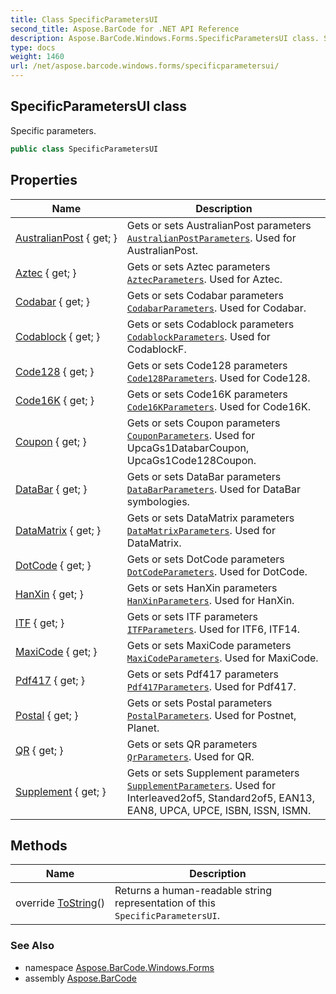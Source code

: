 ```yaml
---
title: Class SpecificParametersUI
second_title: Aspose.BarCode for .NET API Reference
description: Aspose.BarCode.Windows.Forms.SpecificParametersUI class. Specific parameters
type: docs
weight: 1460
url: /net/aspose.barcode.windows.forms/specificparametersui/
---
```

## SpecificParametersUI class

Specific parameters.

```csharp
public class SpecificParametersUI
```

## Properties

| Name | Description |
| --- | --- |
| [AustralianPost](../../aspose.barcode.windows.forms/specificparametersui/australianpost/) { get; } | Gets or sets AustralianPost parameters [`AustralianPostParameters`](../../aspose.barcode.generation/australianpostparameters/). Used for AustralianPost. |
| [Aztec](../../aspose.barcode.windows.forms/specificparametersui/aztec/) { get; } | Gets or sets Aztec parameters [`AztecParameters`](../../aspose.barcode.generation/aztecparameters/). Used for Aztec. |
| [Codabar](../../aspose.barcode.windows.forms/specificparametersui/codabar/) { get; } | Gets or sets Codabar parameters [`CodabarParameters`](../../aspose.barcode.generation/codabarparameters/). Used for Codabar. |
| [Codablock](../../aspose.barcode.windows.forms/specificparametersui/codablock/) { get; } | Gets or sets Codablock parameters [`CodablockParameters`](../../aspose.barcode.generation/codablockparameters/). Used for CodablockF. |
| [Code128](../../aspose.barcode.windows.forms/specificparametersui/code128/) { get; } | Gets or sets Code128 parameters [`Code128Parameters`](../../aspose.barcode.generation/code128parameters/). Used for Code128. |
| [Code16K](../../aspose.barcode.windows.forms/specificparametersui/code16k/) { get; } | Gets or sets Code16K parameters [`Code16KParameters`](../../aspose.barcode.generation/code16kparameters/). Used for Code16K. |
| [Coupon](../../aspose.barcode.windows.forms/specificparametersui/coupon/) { get; } | Gets or sets Coupon parameters [`CouponParameters`](../../aspose.barcode.generation/couponparameters/). Used for UpcaGs1DatabarCoupon, UpcaGs1Code128Coupon. |
| [DataBar](../../aspose.barcode.windows.forms/specificparametersui/databar/) { get; } | Gets or sets DataBar parameters [`DataBarParameters`](../../aspose.barcode.generation/databarparameters/). Used for DataBar symbologies. |
| [DataMatrix](../../aspose.barcode.windows.forms/specificparametersui/datamatrix/) { get; } | Gets or sets DataMatrix parameters [`DataMatrixParameters`](../../aspose.barcode.generation/datamatrixparameters/). Used for DataMatrix. |
| [DotCode](../../aspose.barcode.windows.forms/specificparametersui/dotcode/) { get; } | Gets or sets DotCode parameters [`DotCodeParameters`](../../aspose.barcode.generation/dotcodeparameters/). Used for DotCode. |
| [HanXin](../../aspose.barcode.windows.forms/specificparametersui/hanxin/) { get; } | Gets or sets HanXin parameters [`HanXinParameters`](../../aspose.barcode.generation/hanxinparameters/). Used for HanXin. |
| [ITF](../../aspose.barcode.windows.forms/specificparametersui/itf/) { get; } | Gets or sets ITF parameters [`ITFParameters`](../../aspose.barcode.generation/itfparameters/). Used for ITF6, ITF14. |
| [MaxiCode](../../aspose.barcode.windows.forms/specificparametersui/maxicode/) { get; } | Gets or sets MaxiCode parameters [`MaxiCodeParameters`](../../aspose.barcode.generation/maxicodeparameters/). Used for MaxiCode. |
| [Pdf417](../../aspose.barcode.windows.forms/specificparametersui/pdf417/) { get; } | Gets or sets Pdf417 parameters [`Pdf417Parameters`](../../aspose.barcode.generation/pdf417parameters/). Used for Pdf417. |
| [Postal](../../aspose.barcode.windows.forms/specificparametersui/postal/) { get; } | Gets or sets Postal parameters [`PostalParameters`](../../aspose.barcode.generation/postalparameters/). Used for Postnet, Planet. |
| [QR](../../aspose.barcode.windows.forms/specificparametersui/qr/) { get; } | Gets or sets QR parameters [`QrParameters`](../../aspose.barcode.generation/qrparameters/). Used for QR. |
| [Supplement](../../aspose.barcode.windows.forms/specificparametersui/supplement/) { get; } | Gets or sets Supplement parameters [`SupplementParameters`](../../aspose.barcode.generation/supplementparameters/). Used for Interleaved2of5, Standard2of5, EAN13, EAN8, UPCA, UPCE, ISBN, ISSN, ISMN. |

## Methods

| Name | Description |
| --- | --- |
| override [ToString](../../aspose.barcode.windows.forms/specificparametersui/tostring/)() | Returns a human-readable string representation of this `SpecificParametersUI`. |

### See Also

* namespace [Aspose.BarCode.Windows.Forms](../../aspose.barcode.windows.forms/)
* assembly [Aspose.BarCode](../../)


